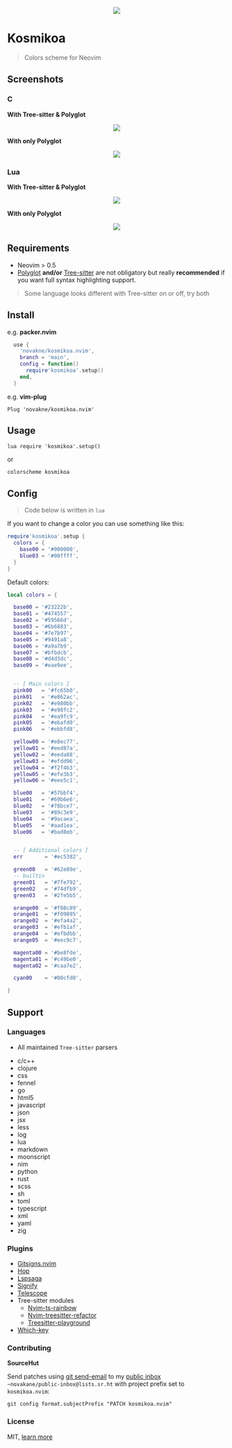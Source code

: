 <p align="center"><img src="https://git.sr.ht/~novakane/kosmikoa.nvim/blob/main/.assets/kosmikoa.jpg"kosmikoa""/></a></p>

# Kosmikoa

> Colors scheme for Neovim

## Screenshots

### C

**With Tree-sitter & Polyglot**
<p align="center"><img src="https://git.sr.ht/~novakane/kosmikoa.nvim/blob/main/.assets/c_treesitter.png"c_treesitter""/></a></p>

**With only Polyglot**
<p align="center"><img src="https://git.sr.ht/~novakane/kosmikoa.nvim/blob/main/.assets/c_polyglot.png"c_polyglot""/></a></p>

### Lua

**With Tree-sitter & Polyglot**
<p align="center"><img src="https://git.sr.ht/~novakane/kosmikoa.nvim/blob/main/.assets/lua_treesitter.png"lua_treesitter""/></a></p>

**With only Polyglot**
<p align="center"><img src="https://git.sr.ht/~novakane/kosmikoa.nvim/blob/main/.assets/lua_polyglot.png"lua_polyglot""/></a></p>

## Requirements

* Neovim > 0.5
* [Polyglot](https://github.com/sheerun/vim-polyglot) __and/or__ [Tree-sitter](https://github.com/nvim-treesitter/nvim-treesitter) are not obligatory but really __recommended__ if you want full syntax highlighting support.

> Some language looks different with Tree-sitter on or off, try both

## Install

e.g. **packer.nvim**
``` lua
  use {
    'novakne/kosmikoa.nvim',
    branch = 'main',
    config = function()
      require'kosmikoa'.setup()
    end,
  }


```

e.g. **vim-plug**
```
Plug 'novakne/kosmikoa.nvim'
```

## Usage

`lua require 'kosmikoa'.setup()`

or

`colorscheme kosmikoa`

## Config

> Code below is written in `lua`

If you want to change a color you can use something like this:
``` lua
require'kosmikoa'.setup {
  colors = {
    base00 = '#000000',
    blue03 = '#00ffff',
  }
}
```

Default colors:
``` lua
local colors = {

  base00 = '#23222b',
  base01 = '#474557',
  base02 = '#59566d',
  base03 = '#6b6883',
  base04 = '#7e7b97',
  base05 = '#9491a8',
  base06 = '#a9a7b9',
  base07 = '#bfbdcb',
  base08 = '#d4d3dc',
  base09 = '#eae9ee',


  -- [ Main colors ]
  pink00   = '#fc65b0',
  pink01   = '#e862ac',
  pink02   = '#e980bb',
  pink03   = '#e98fc2',
  pink04   = '#ea9fc9',
  pink05   = '#ebafd0',
  pink06   = '#ebbfd8',

  yellow00 = '#e8ec77',
  yellow01 = '#eed87a',
  yellow02 = '#eeda88',
  yellow03 = '#efdd96',
  yellow04 = '#f2f4b3',
  yellow05 = '#efe3b3',
  yellow06 = '#eee5c1',

  blue00   = '#57bbf4',
  blue01   = '#69b6e6',
  blue02   = '#78bce7',
  blue03   = '#89c3e9',
  blue04   = '#9acaea',
  blue05   = '#aad1ea',
  blue06   = '#bad8eb',


  -- [ Additional colors ]
  err       = '#ec5382',

  green00   = '#62e89e',
  -- builtin
  green01   = '#7fe792',
  green02   = '#74dfb9',
  green03   = '#2fe5b5',

  orange00  = '#f08c89',
  orange01  = '#f09895',
  orange02  = '#efa4a2',
  orange03  = '#efb1af',
  orange04  = '#efbdbb',
  orange05  = '#eec9c7',

  magenta00 = '#be8fde',
  magenta01 = '#c49be0',
  magenta02 = '#caa7e2',

  cyan00    = '#00cfd0',

}
```

## Support

### Languages

* All maintained `Tree-sitter` parsers

- c/c++
- clojure
- css
- fennel
- go
- html5
- javascript
- json
- jsx
- less
- log
- lua
- markdown
- moonscript
- nim
- python
- rust
- scss
- sh
- toml
- typescript
- xml
- yaml
- zig

### Plugins

- [Gitsigns.nvim](https://github.com/lewis6991/gitsigns.nvim)
- [Hop](https://github.com/phaazon/hop.nvim)
- [Lspsaga](https://github.com/glepnir/lspsaga.nvim)
- [Signify](http//github.com/mhinz/vim-signify)
- [Telescope](https://github.com/nvim-telescope/telescope.nvim)
- Tree-sitter modules
  * [Nvim-ts-rainbow](https://github.com/p00f/nvim-ts-rainbow)
  * [Nvim-treesitter-refactor](https://github.com/nvim-treesitter/nvim-treesitter-refactor)
  * [Treesitter-playground](https://github.com/nvim-treesitter/playground)
- [Which-key](https://github.com/liuchengxu/vim-which-key)

### Contributing

__SourceHut__

Send patches using [git send-email](https://git-send-email.io) to my [public inbox](https://lists.sr.ht/~novakane/public-inbox)  
`~novakane/public-inbox@lists.sr.ht` with project prefix set to `kosmikoa.nvim`:

```
git config format.subjectPrefix "PATCH kosmikoa.nvim"

```

### License
MIT, [learn more](LICENSE.md)
